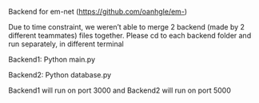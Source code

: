 Backend for em-net (https://github.com/oanhgle/em-)

Due to time constraint, we weren’t able to merge 2 backend (made by 2 different teammates) files together. Please cd to each backend folder and run separately, in different terminal

Backend1:
Python main.py

Backend2:
Python database.py

Backend1 will run on port 3000 and Backend2 will run on port 5000
